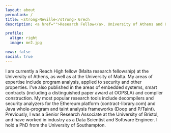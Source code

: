 ```yaml
---
layout: about
permalink: /
title: <strong>Neville</strong> Grech
description: <a href="">Research Fellow</a>. University of Athens and University of Malta.

profile:
  align: right
  image: me2.jpg

news: false
social: true
---
```


I am currently a Reach High fellow (Malta research fellowship) at the University of Athens, as well as at the University of Malta. My areas of expertise include program analysis, applied to security and other properties. I've also published in the areas of embedded systems, smart contracts (including a distinguished paper award at OOPSLA) and compiler construction. My most popular research tools include decompilers and security analyzers for the Ethereum platform (contract-library.com) and Java whole-program and taint analysis frameworks (Doop and P/Taint). Previously, I was a Senior Research Associate at the University of Bristol, and have worked in industry as a Data Scientist and Software Engineer. I hold a PhD from the University of Southampton.
